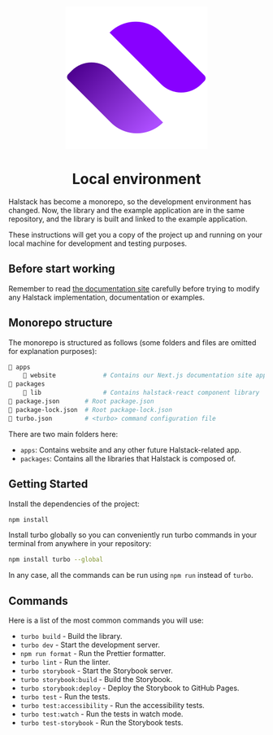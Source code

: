 <p align="center">
  <a href="https://developer.dxc.com/halstack/">
    <img src="apps/website/screens/common/images/halstack_logo.svg" alt="Halstack Design System logo" />
  </a>
</p>

<h1 align="center">Local environment</h1>

Halstack has become a monorepo, so the development environment has changed. Now, the library and the example application are in the same repository, and the library is built and linked to the example application.

These instructions will get you a copy of the project up and running on your local machine for development and testing purposes.

## Before start working

Remember to read [the documentation site](https://developer.dxc.com/halstack/) carefully before trying to modify any Halstack implementation, documentation or examples.

## Monorepo structure

The monorepo is structured as follows (some folders and files are omitted for explanation purposes):

```bash
📂 apps
    📂 website             # Contains our Next.js documentation site application
📂 packages
    📂 lib                 # Contains halstack-react component library
📄 package.json       # Root package.json
📄 package-lock.json  # Root package-lock.json
📄 turbo.json         # <turbo> command configuration file
```

There are two main folders here:

- `apps`: Contains website and any other future Halstack-related app.
- `packages`: Contains all the libraries that Halstack is composed of.

## Getting Started

Install the dependencies of the project:

```bash
npm install
```

Install turbo globally so you can conveniently run turbo commands in your terminal from anywhere in your repository:

```bash
npm install turbo --global
```

In any case, all the commands can be run using `npm run` instead of `turbo`.

## Commands

Here is a list of the most common commands you will use:

- `turbo build` - Build the library.
- `turbo dev` - Start the development server.
- `npm run format` - Run the Prettier formatter.
- `turbo lint` - Run the linter.
- `turbo storybook` - Start the Storybook server.
- `turbo storybook:build` - Build the Storybook.
- `turbo storybook:deploy` - Deploy the Storybook to GitHub Pages.
- `turbo test` - Run the tests.
- `turbo test:accessibility` - Run the accessibility tests.
- `turbo test:watch` - Run the tests in watch mode.
- `turbo test-storybook` - Run the Storybook tests.
